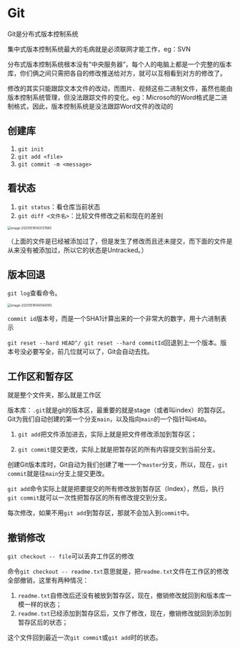 # Git

Git是分布式版本控制系统

集中式版本控制系统最大的毛病就是必须联网才能工作，eg：SVN

分布式版本控制系统根本没有“中央服务器”，每个人的电脑上都是一个完整的版本库，你们俩之间只需把各自的修改推送给对方，就可以互相看到对方的修改了。

修改的其实只能跟踪文本文件的改动，而图片、视频这些二进制文件，虽然也能由版本控制系统管理，但没法跟踪文件的变化。eg：Microsoft的Word格式是二进制格式，因此，版本控制系统是没法跟踪Word文件的改动的

## 创建库

1. `git init`
2. `git add <file>`
3. `git commit -m <message>`

## 看状态

1. `git status`：看仓库当前状态
2. `git diff <文件名>`：比较文件修改之前和现在的差别

<img src="C:\Users\surface\AppData\Roaming\Typora\typora-user-images\image-20210519143721560.png" alt="image-20210519143721560" style="zoom: 50%;" />

（上面的文件是已经被添加过了，但是发生了修改而且还未提交，而下面的文件是从来没有被添加过，所以它的状态是Untracked。）

## 版本回退

`git log`查看命令。

<img src="C:\Users\surface\AppData\Roaming\Typora\typora-user-images\image-20210519144144593.png" alt="image-20210519144144593" style="zoom:50%;" />

`commit id`版本号，而是一个SHA1计算出来的一个非常大的数字，用十六进制表示

`git reset --hard HEAD^/ git reset --hard commitId`回退到上一个版本。版本号没必要写全，前几位就可以了，Git会自动去找。

## 工作区和暂存区

就是整个文件夹，那么就是工作区

版本库：`.git`就是git的版本区，最重要的就是stage（或者叫index）的暂存区。Git为我们自动创建的第一个分支`main`，以及指向`main`的一个指针叫`HEAD`。

1. `git add`把文件添加进去，实际上就是把文件修改添加到暂存区；

2. `git commit`提交更改，实际上就是把暂存区的所有内容提交到当前分支。

创建Git版本库时，Git自动为我们创建了唯一一个`master`分支，所以，现在，`git commit`就是往`main`分支上提交更改。

`git add`命令实际上就是把要提交的所有修改放到暂存区（Index），然后，执行`git commit`就可以一次性把暂存区的所有修改提交到分支。

每次修改，如果不用`git add`到暂存区，那就不会加入到`commit`中。

## 撤销修改

`git checkout -- file`可以丢弃工作区的修改

命令`git checkout -- readme.txt`意思就是，把`readme.txt`文件在工作区的修改全部撤销，这里有两种情况：

1. `readme.txt`自修改后还没有被放到暂存区，现在，撤销修改就回到和版本库一模一样的状态；
2. `readme.txt`已经添加到暂存区后，又作了修改，现在，撤销修改就回到添加到暂存区后的状态；

这个文件回到最近一次`git commit`或`git add`时的状态。
